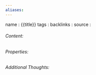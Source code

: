 ```yaml
---
aliases:
---
```

name : {{title}}
tags : 
backlinks : 
source : 



###### Content:


###### Properties:


###### Additional Thoughts:
